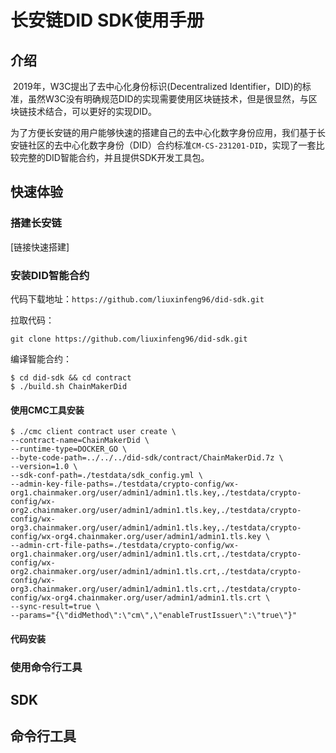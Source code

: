 # 长安链DID SDK使用手册

## 介绍

​	2019年，W3C提出了去中心化身份标识(Decentralized Identifier，DID)的标准，虽然W3C没有明确规范DID的实现需要使用区块链技术，但是很显然，与区块链技术结合，可以更好的实现DID。

​	为了方便长安链的用户能够快速的搭建自己的去中心化数字身份应用，我们基于长安链社区的去中心化数字身份（DID）合约标准`CM-CS-231201-DID`，实现了一套比较完整的DID智能合约，并且提供SDK开发工具包。

## 快速体验

### 搭建长安链

[链接快速搭建]

### 安装DID智能合约

代码下载地址：`https://github.com/liuxinfeng96/did-sdk.git`

拉取代码：

```
git clone https://github.com/liuxinfeng96/did-sdk.git
```

编译智能合约：

```shell
$ cd did-sdk && cd contract
$ ./build.sh ChainMakerDid
```

#### 使用CMC工具安装

```shell
$ ./cmc client contract user create \
--contract-name=ChainMakerDid \
--runtime-type=DOCKER_GO \
--byte-code-path=../../../did-sdk/contract/ChainMakerDid.7z \
--version=1.0 \
--sdk-conf-path=./testdata/sdk_config.yml \
--admin-key-file-paths=./testdata/crypto-config/wx-org1.chainmaker.org/user/admin1/admin1.tls.key,./testdata/crypto-config/wx-org2.chainmaker.org/user/admin1/admin1.tls.key,./testdata/crypto-config/wx-org3.chainmaker.org/user/admin1/admin1.tls.key,./testdata/crypto-config/wx-org4.chainmaker.org/user/admin1/admin1.tls.key \
--admin-crt-file-paths=./testdata/crypto-config/wx-org1.chainmaker.org/user/admin1/admin1.tls.crt,./testdata/crypto-config/wx-org2.chainmaker.org/user/admin1/admin1.tls.crt,./testdata/crypto-config/wx-org3.chainmaker.org/user/admin1/admin1.tls.crt,./testdata/crypto-config/wx-org4.chainmaker.org/user/admin1/admin1.tls.crt \
--sync-result=true \
--params="{\"didMethod\":\"cm\",\"enableTrustIssuer\":\"true\"}"
```



#### 代码安装




### 使用命令行工具

## SDK

## 命令行工具

